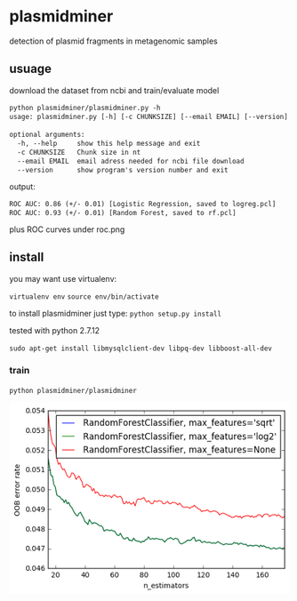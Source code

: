 # plasmidminer

detection of plasmid fragments in metagenomic samples

## usuage

download the dataset from ncbi and train/evaluate model

```
python plasmidminer/plasmidminer.py -h
usage: plasmidminer.py [-h] [-c CHUNKSIZE] [--email EMAIL] [--version]

optional arguments:
  -h, --help     show this help message and exit
  -c CHUNKSIZE   Chunk size in nt
  --email EMAIL  email adress needed for ncbi file download
  --version      show program's version number and exit
```

output:

```
ROC AUC: 0.86 (+/- 0.01) [Logistic Regression, saved to logreg.pcl] 
ROC AUC: 0.93 (+/- 0.01) [Random Forest, saved to rf.pcl]
```
plus ROC curves under roc.png



## install
you may want use virtualenv:

`virtualenv env`
`source env/bin/activate`

to install plasmidminer just type: `python setup.py install`

tested with python 2.7.12


`sudo apt-get install libmysqlclient-dev libpq-dev libboost-all-dev`

### train
`python plasmidminer/plasmidminer`

![alt text](index.png "oob")
